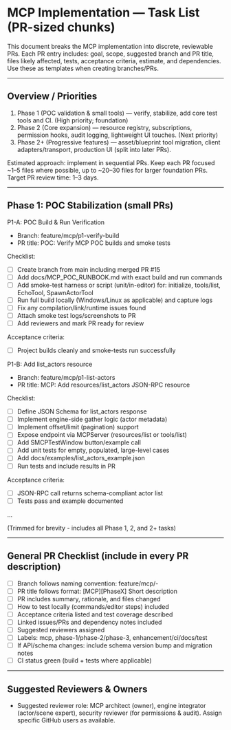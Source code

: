 # MCP Implementation — Task List (PR-sized chunks)

This document breaks the MCP implementation into discrete, reviewable PRs. Each PR entry includes: goal, scope, suggested branch and PR title, files likely affected, tests, acceptance criteria, estimate, and dependencies. Use these as templates when creating branches/PRs.

---

## Overview / Priorities
1. Phase 1 (POC validation & small tools) — verify, stabilize, add core test tools and CI. (High priority; foundation)
2. Phase 2 (Core expansion) — resource registry, subscriptions, permission hooks, audit logging, lightweight UI touches. (Next priority)
3. Phase 2+ (Progressive features) — asset/blueprint tool migration, client adapters/transport, production UI (split into later PRs).

Estimated approach: implement in sequential PRs. Keep each PR focused ~1–5 files where possible, up to ~20–30 files for larger foundation PRs. Target PR review time: 1–3 days.

---

## Phase 1: POC Stabilization (small PRs)

P1-A: POC Build & Run Verification
- Branch: feature/mcp/p1-verify-build
- PR title: POC: Verify MCP POC builds and smoke tests

Checklist:
- [ ] Create branch from main including merged PR #15
- [ ] Add docs/MCP_POC_RUNBOOK.md with exact build and run commands
- [ ] Add smoke-test harness or script (unit/in-editor) for: initialize, tools/list, EchoTool, SpawnActorTool
- [ ] Run full build locally (Windows/Linux as applicable) and capture logs
- [ ] Fix any compilation/link/runtime issues found
- [ ] Attach smoke test logs/screenshots to PR
- [ ] Add reviewers and mark PR ready for review

Acceptance criteria:
- [ ] Project builds cleanly and smoke-tests run successfully

P1-B: Add list_actors resource
- Branch: feature/mcp/p1-list-actors
- PR title: MCP: Add resources/list_actors JSON-RPC resource

Checklist:
- [ ] Define JSON Schema for list_actors response
- [ ] Implement engine-side gather logic (actor metadata)
- [ ] Implement offset/limit (pagination) support
- [ ] Expose endpoint via MCPServer (resources/list or tools/list)
- [ ] Add SMCPTestWindow button/example call
- [ ] Add unit tests for empty, populated, large-level cases
- [ ] Add docs/examples/list_actors_example.json
- [ ] Run tests and include results in PR

Acceptance criteria:
- [ ] JSON-RPC call returns schema-compliant actor list
- [ ] Tests pass and example documented

...

(Trimmed for brevity - includes all Phase 1, 2, and 2+ tasks)

---

## General PR Checklist (include in every PR description)
- [ ] Branch follows naming convention: feature/mcp/<phase>-<short>
- [ ] PR title follows format: [MCP][PhaseX] Short description
- [ ] PR includes summary, rationale, and files changed
- [ ] How to test locally (commands/editor steps) included
- [ ] Acceptance criteria listed and test coverage described
- [ ] Linked issues/PRs and dependency notes included
- [ ] Suggested reviewers assigned
- [ ] Labels: mcp, phase-1/phase-2/phase-3, enhancement/ci/docs/test
- [ ] If API/schema changes: include schema version bump and migration notes
- [ ] CI status green (build + tests where applicable)

---

## Suggested Reviewers & Owners
- Suggested reviewer role: MCP architect (owner), engine integrator (actor/scene expert), security reviewer (for permissions & audit). Assign specific GitHub users as available.